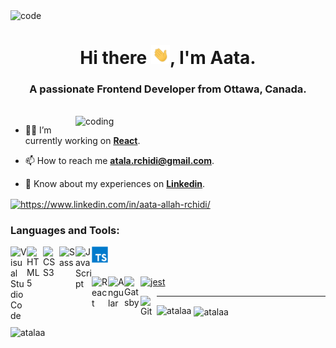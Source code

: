 <img alt="code" src="https://camo.githubusercontent.com/48ec00ed4c84e771db4a1db90b56352923a8d644452a32b434d68e97006c9337/68747470733a2f2f63686b736b696c6c732e636f6d2f77702d636f6e74656e742f75706c6f6164732f323032302f30342f504e432d416e696d617465642d42616e6e6572732e676966" />

<h1 align="center">Hi there <img align="bottom" alt="gif_waving" width="30px" src="https://github.com/Atalaa/gif_readme2/blob/main/waving2.gif?raw=true" />, I'm Aata.</h1>
<h3 align="center">A passionate Frontend Developer from Ottawa, Canada.</h3> 
<br/>
<img align="right" alt="coding" src="https://cdn.dribbble.com/users/1162077/screenshots/5403918/focus-animation.gif" width="400"/>

- 👨‍💻 I’m currently working on <a href="https://reactjs.org/" target="_blank">**React**</a>.

- 📫 How to reach me **atala.rchidi@gmail.com**.

- 📂 Know about my experiences on <a href="https://www.linkedin.com/in/aata-allah-rchidi/">**Linkedin**</a>.

<p align="left">
<a href="https://linkedin.com/in/https://www.linkedin.com/in/aata-allah-rchidi/" target="blank"><img align="center" src="https://raw.githubusercontent.com/rahuldkjain/github-profile-readme-generator/master/src/images/icons/Social/linked-in-alt.svg" alt="https://www.linkedin.com/in/aata-allah-rchidi/" height="30" width="40" /></a>
</p>

<h3 align="left">Languages and Tools:</h3>


 <a href="https://code.visualstudio.com/" target="_blank" rel="noreferrer"> 
  <img align="left" alt="Visual Studio Code" width="26px" src="https://camo.githubusercontent.com/5fa137d222dde7b69acd22c6572a065ce3656e6ffa1f5e88c1b5c7a935af3cc6/68747470733a2f2f63646e2e6a7364656c6976722e6e65742f67682f64657669636f6e732f64657669636f6e2f69636f6e732f7673636f64652f7673636f64652d6f726967696e616c2e737667" data-canonical-src="https://cdn.jsdelivr.net/gh/devicons/devicon/icons/vscode/vscode-original.svg" style="max-width: 100%;"> 
 </a> 
 
 <a href="https://developer.mozilla.org/en-US/docs/Glossary/HTML5" rel="nofollow">
  <img align="left" alt="HTML5" width="26px" src="https://camo.githubusercontent.com/da7acacadecf91d6dc02efcd2be086bb6d78ddff19a1b7a0ab2755a6fda8b1e9/68747470733a2f2f63646e2e6a7364656c6976722e6e65742f67682f64657669636f6e732f64657669636f6e2f69636f6e732f68746d6c352f68746d6c352d6f726967696e616c2e737667" data-canonical-src="https://cdn.jsdelivr.net/gh/devicons/devicon/icons/html5/html5-original.svg" style="max-width: 100%;">
 </a>
 
 <a href="https://developer.mozilla.org/en-US/docs/Web/CSS" rel="nofollow"><img align="left" alt="CSS3" width="26px" src="https://camo.githubusercontent.com/2e496d4bfc6f753ddca87b521ce95c88219f77800212ffa6d4401ad368c82170/68747470733a2f2f63646e2e6a7364656c6976722e6e65742f67682f64657669636f6e732f64657669636f6e2f69636f6e732f637373332f637373332d6f726967696e616c2e737667" data-canonical-src="https://cdn.jsdelivr.net/gh/devicons/devicon/icons/css3/css3-original.svg" style="max-width: 100%;"></a>
 
 <a href="https://sass-lang.com/" rel="nofollow"><img align="left" alt="Sass" width="26px" src="https://camo.githubusercontent.com/26901b819fb10ef4e2c652aa40e24775247664d84a7597bebb66898a24dddedd/68747470733a2f2f63646e2e6a7364656c6976722e6e65742f67682f64657669636f6e732f64657669636f6e2f69636f6e732f736173732f736173732d6f726967696e616c2e737667" data-canonical-src="https://cdn.jsdelivr.net/gh/devicons/devicon/icons/sass/sass-original.svg" style="max-width: 100%;"></a>
  
 <a href="https://developer.mozilla.org/en-US/docs/Web/JavaScript" rel="nofollow"><img align="left" alt="JavaScript" width="26px" src="https://camo.githubusercontent.com/442c452cb73752bb1914ce03fce2017056d651a2099696b8594ddf5ccc74825e/68747470733a2f2f63646e2e6a7364656c6976722e6e65742f67682f64657669636f6e732f64657669636f6e2f69636f6e732f6a6176617363726970742f6a6176617363726970742d6f726967696e616c2e737667" data-canonical-src="https://cdn.jsdelivr.net/gh/devicons/devicon/icons/javascript/javascript-original.svg" style="max-width: 100%;"></a>
 
 <a href="https://www.typescriptlang.org/" rel="nofollow"><img align="left" alt="Typescript" width="26px" src="https://raw.githubusercontent.com/devicons/devicon/master/icons/typescript/typescript-original.svg" style="max-width: 100%;"></a>
 
 <br/><br/>

 <a href="https://fr.reactjs.org/" rel="nofollow"><img align="left" alt="React" width="26px" src="https://camo.githubusercontent.com/27d0b117da00485c56d69aef0fa310a3f8a07abecc8aa15fa38c8b78526c60ac/68747470733a2f2f63646e2e6a7364656c6976722e6e65742f67682f64657669636f6e732f64657669636f6e2f69636f6e732f72656163742f72656163742d6f726967696e616c2e737667" data-canonical-src="https://cdn.jsdelivr.net/gh/devicons/devicon/icons/react/react-original.svg" style="max-width: 100%;"></a>
 
 <a href="https://angular.io" rel="nofollow"> <img align="left" alt="Angular" width="26px" src="https://upload.wikimedia.org/wikipedia/commons/thumb/c/cf/Angular_full_color_logo.svg/2048px-Angular_full_color_logo.svg.png" data-canonical-src="https://angular.io/assets/images/logos/angular/angular.svg" style="max-width: 100%;"> </a>
 
 <a href="https://www.gatsbyjs.com/" rel="nofollow"><img align="left" alt="Gatsby" width="26px" src="https://camo.githubusercontent.com/85a3f21551aec9137fd7627cd9b4ce0f7cf844ab80f26e7f091cc3c39d117e2a/68747470733a2f2f63646e2e6a7364656c6976722e6e65742f67682f64657669636f6e732f64657669636f6e2f69636f6e732f6761747362792f6761747362792d6f726967696e616c2e737667" data-canonical-src="https://cdn.jsdelivr.net/gh/devicons/devicon/icons/gatsby/gatsby-original.svg" style="max-width: 100%;"></a>
 
 <a href="https://jestjs.io" target="_blank" rel="noreferrer"> 
  <img src="https://www.vectorlogo.zone/logos/jestjsio/jestjsio-icon.svg" alt="jest" width="26px" style="max-width: 100%;"/> 
 </a> 
 
 <a href="https://git-scm.com/" rel="nofollow"><img align="left" alt="Git" width="26px" src="https://camo.githubusercontent.com/dc9e7e657b4cd5ba7d819d1a9ce61434bd0ddbb94287d7476b186bd783b62279/68747470733a2f2f63646e2e6a7364656c6976722e6e65742f67682f64657669636f6e732f64657669636f6e2f69636f6e732f6769742f6769742d6f726967696e616c2e737667" data-canonical-src="https://cdn.jsdelivr.net/gh/devicons/devicon/icons/git/git-original.svg" style="max-width: 100%;"></a>
 
 

<hr>


<p><img align="left" src="https://github-readme-stats.vercel.app/api/top-langs?username=atalaa&show_icons=true&locale=en&layout=compact" alt="atalaa" /></p>

<p>&nbsp;<img align="center" src="https://github-readme-stats.vercel.app/api?username=atalaa&show_icons=true&locale=en" alt="atalaa" /></p>

<p><img align="center" src="https://github-readme-streak-stats.herokuapp.com/?user=atalaa&" alt="atalaa" /></p>




